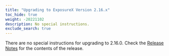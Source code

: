 ```yaml
---
title: "Upgrading to ExposureX Version 2.16.x"
toc_hide: true
weight: -20221102
description: No special instructions.
exclude_search: true
---
```

There are no special instructions for upgrading to 2.16.0. Check the [Release Notes](https://github.com/ExposureX/django-ExposureX/releases/tag/2.16.0) for the contents of the release.
